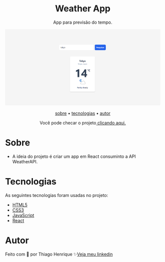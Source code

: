 <h1 align="center"> Weather App </h1>

<p align="center"> App para previsão do tempo. </p>

![Capa do projeto](./weather.png)

<p align="center">
    <a href="#sobre">sobre</a> •
    <a href="#tecnologias">tecnologias</a> •
    <a href="#autor">autor</a> 
</p>

<!-- <h4 align="center">🚧  This project is under construction . . .  🚧 </h4> -->

<p align="center">Você pode checar o projeto<a href="https://weather-ythiago03.vercel.app/"> clicando aqui.</a></p>

# Sobre

- A ideia do projeto é criar um app em React consuminto a API WeatherAPI.
 
# Tecnologias

As seguintes tecnologias foram usadas no projeto:

- <a href="https://developer.mozilla.org/pt-BR/docs/Web/HTML">HTML5</a>
- <a href="https://developer.mozilla.org/pt-BR/docs/Web/CSS">CSS3</a>
- <a href="https://developer.mozilla.org/pt-BR/docs/Web/JavaScript">JavaScript</a>
- <a href="https://react.dev/learn">React</a>

# Autor

Feito com 💜 por Thiago Henrique ✨<a href="https://www.linkedin.com/in/thiago-fid%C3%AAncio-a24578224/">Veja meu linkedin</a>

